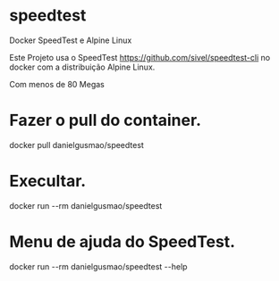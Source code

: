 # speedtest

Docker SpeedTest e Alpine Linux

Este Projeto usa o SpeedTest https://github.com/sivel/speedtest-cli no docker com a distribuição Alpine Linux.

Com menos de 80 Megas

# Fazer o pull do container.

docker pull danielgusmao/speedtest

# Execultar.

docker run --rm danielgusmao/speedtest

# Menu de ajuda do SpeedTest.

docker run --rm danielgusmao/speedtest --help
